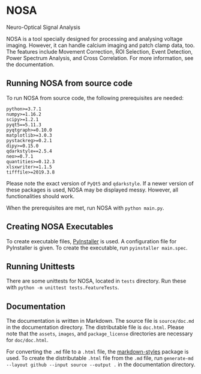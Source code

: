 # NOSA

Neuro-Optical Signal Analysis

NOSA is a tool specially designed for processing and analysing voltage imaging. However, it can handle calcium imaging and patch clamp data, too. The features include Movement Correction, ROI Selection, Event Detection, Power Spectrum Analysis, and Cross Correlation. For more information, see the documentation. 

## Running NOSA from source code

To run NOSA from source code, the following prerequisites are needed:

```
python>=3.7.1
numpy>=1.16.2
scipy>=1.2.1
pyqt5==5.11.3
pyqtgraph>=0.10.0
matplotlib>=3.0.3
pystackreg>=0.2.1
dipy>=0.15.0
qdarkstyle==2.5.4
neo>=0.7.1
quantities>=0.12.3
xlsxwriter>=1.1.5
tifffile>=2019.3.8
```

Please note the exact version of `PyQt5` and `qdarkstyle`. If a newer version of these packages is used, NOSA may be displayed messy. However, all functionalities should work.

When the prerequisites are met, run NOSA with `python main.py`.

## Creating NOSA Executables

To create executable files, [PyInstaller](https://www.pyinstaller.org/) is used. A configuration file for PyInstaller is given. To create the executable, run `pyinstaller main.spec`.

## Running Unittests

There are some unittests for NOSA, located in `tests` directory. Run these with `python -m unittest tests.FeatureTests`.

## Documentation

The documentation is written in Markdown. The source file is `source/doc.md` in the documentation directory. The distributable file is `doc.html`. Please note that the `assets`, `images`, and `package_license` directories are necessary for `doc/doc.html`.

For converting the `.md` file to a `.html` file, the [markdown-styles](https://github.com/mixu/markdown-styles) package is used. To create the distributable `.html` file from the `.md` file, run `generate-md --layout github --input source --output .` in the documentation directory.
